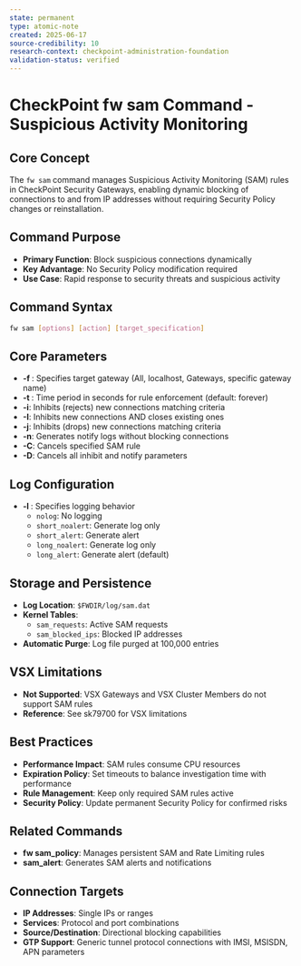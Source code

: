 ```yaml
---
state: permanent
type: atomic-note
created: 2025-06-17
source-credibility: 10
research-context: checkpoint-administration-foundation
validation-status: verified
---
```


# CheckPoint fw sam Command - Suspicious Activity Monitoring

## Core Concept
The `fw sam` command manages Suspicious Activity Monitoring (SAM) rules in CheckPoint Security Gateways, enabling dynamic blocking of connections to and from IP addresses without requiring Security Policy changes or reinstallation.

## Command Purpose
- **Primary Function**: Block suspicious connections dynamically
- **Key Advantage**: No Security Policy modification required
- **Use Case**: Rapid response to security threats and suspicious activity

## Command Syntax
```bash
fw sam [options] [action] [target_specification]
```

## Core Parameters
- **-f <Security Gateway>**: Specifies target gateway (All, localhost, Gateways, specific gateway name)
- **-t <Timeout>**: Time period in seconds for rule enforcement (default: forever)
- **-i**: Inhibits (rejects) new connections matching criteria
- **-I**: Inhibits new connections AND closes existing ones
- **-j**: Inhibits (drops) new connections matching criteria
- **-n**: Generates notify logs without blocking connections
- **-C**: Cancels specified SAM rule
- **-D**: Cancels all inhibit and notify parameters

## Log Configuration
- **-l <Log Type>**: Specifies logging behavior
  - `nolog`: No logging
  - `short_noalert`: Generate log only
  - `short_alert`: Generate alert
  - `long_noalert`: Generate log only
  - `long_alert`: Generate alert (default)

## Storage and Persistence
- **Log Location**: `$FWDIR/log/sam.dat`
- **Kernel Tables**: 
  - `sam_requests`: Active SAM requests
  - `sam_blocked_ips`: Blocked IP addresses
- **Automatic Purge**: Log file purged at 100,000 entries

## VSX Limitations
- **Not Supported**: VSX Gateways and VSX Cluster Members do not support SAM rules
- **Reference**: See sk79700 for VSX limitations

## Best Practices
- **Performance Impact**: SAM rules consume CPU resources
- **Expiration Policy**: Set timeouts to balance investigation time with performance
- **Rule Management**: Keep only required SAM rules active
- **Security Policy**: Update permanent Security Policy for confirmed risks

## Related Commands
- **fw sam_policy**: Manages persistent SAM and Rate Limiting rules
- **sam_alert**: Generates SAM alerts and notifications

## Connection Targets
- **IP Addresses**: Single IPs or ranges
- **Services**: Protocol and port combinations
- **Source/Destination**: Directional blocking capabilities
- **GTP Support**: Generic tunnel protocol connections with IMSI, MSISDN, APN parameters